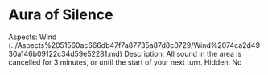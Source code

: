 # Aura of Silence

Aspects: Wind (../Aspects%2051560ac666db47f7a87735a87d8c0729/Wind%2074ca2d4930a146b09122c34d59e52281.md)
Description: All sound in the area is cancelled for 3 minutes, or until the start of your next turn. 
Hidden: No